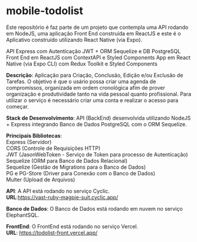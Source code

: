# mobile-todolist

Este repositório é faz parte de um projeto que contempla uma API rodando em NodeJS, uma aplicação Front End construída em ReactJS e este é o Aplicativo construído utilizando React Native (via Expo).

API Express com Autenticação JWT + ORM Sequelize e DB PostgreSQL
Front End em ReactJS com ContextAPI e Styled Components
App em React Native (via Expo CLI) com Redux Toolkit e Styled Components


<strong>Descrição</strong>: Aplicação para Criação, Conclusão, Edição e/ou Exclusão de Tarefas. O 
objetivo é que o usário possa criar uma agenda de compromissos, organizada em ordem 
cronológica afim de prover organização e produtividade tanto na vida pessoal quanto 
profissional. Para utilizar o serviço é necessário criar uma conta e realizar o acesso para 
começar.

<strong>Stack de Desenvolvimento</strong>: API (BackEnd) desenvolvida utilizando NodeJS + Express 
integrando Banco de Dados PostgreSQL com o ORM Sequelize.

<strong>Principais Bibliotecas</strong>:<br>
Express (Servidor)<br>
CORS (Controle de Requisições HTTP)<br>
JWT (JasonWebToken - Serviço de Token para processo de Autenticação)<br>
Sequelize (ORM para Banco de Dados Relacional)<br>
Sequelize (Gestão de Migrations para o Banco de Dados)<br>
PG e PG-Store (Driver para Conexão com o Banco de Dados)<br>
Multer (Upload de Arquivos)<br>

<strong>API</strong>: A API está rodando no serviço Cyclic. <br>
<strong>URL</strong>:https://vast-ruby-magpie-suit.cyclic.app/<br>

<strong>Banco de Dados</strong>: O Banco de Dados está rodando em nuvem no serviço ElephantSQL.

<strong>FrontEnd</strong>: O FrontEnd está rodando no serviço Vercel.<br>
<strong>URL</strong>: https://todolist-front.vercel.app/<br>





